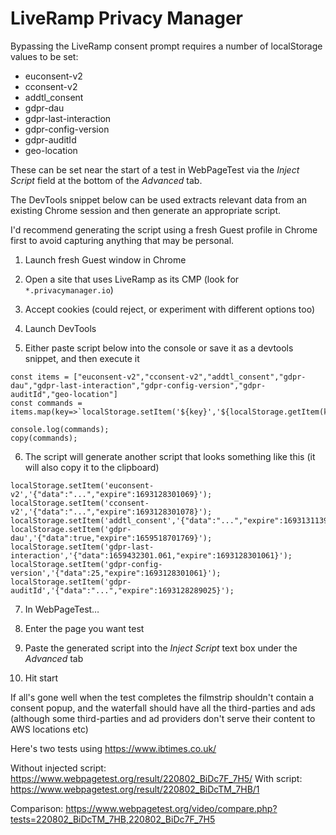 # LiveRamp Privacy Manager

Bypassing the LiveRamp consent prompt requires a number of localStorage values to be set:

- euconsent-v2
- cconsent-v2
- addtl_consent
- gdpr-dau
- gdpr-last-interaction
- gdpr-config-version
- gdpr-auditId
- geo-location

These can be set near the start of a test in WebPageTest via the _Inject Script_ field at the bottom of the _Advanced_ tab.

The DevTools snippet below can be used extracts relevant data from an existing Chrome session and then generate an appropriate script.

I'd recommend generating the script using a fresh Guest profile in Chrome first to avoid capturing anything that may be personal.

1. Launch fresh Guest window in Chrome

2. Open a site that uses LiveRamp as its CMP (look for `*.privacymanager.io`)

3. Accept cookies (could reject, or experiment with different options too)

4. Launch DevTools

5. Either paste script below into the console or save it as a devtools snippet, and then execute it

```
const items = ["euconsent-v2","cconsent-v2","addtl_consent","gdpr-dau","gdpr-last-interaction","gdpr-config-version","gdpr-auditId","geo-location"]
const commands = items.map(key=>`localStorage.setItem('${key}','${localStorage.getItem(key)}');`).join('\n');

console.log(commands);
copy(commands);
```

6. The script will generate another script that looks something like this (it will also copy it to the clipboard)

```
localStorage.setItem('euconsent-v2','{"data":"...","expire":1693128301069}');
localStorage.setItem('cconsent-v2','{"data":"...","expire":1693128301078}');
localStorage.setItem('addtl_consent','{"data":"...","expire":1693131139654}');
localStorage.setItem('gdpr-dau','{"data":true,"expire":1659518701769}');
localStorage.setItem('gdpr-last-interaction','{"data":1659432301.061,"expire":1693128301061}');
localStorage.setItem('gdpr-config-version','{"data":25,"expire":1693128301061}');
localStorage.setItem('gdpr-auditId','{"data":"...","expire":1693128289025}');
```

7. In WebPageTest…

8. Enter the page you want test

9. Paste the generated script into the _Inject Script_ text box under the _Advanced_ tab

8. Hit start

If all's gone well when the test completes the filmstrip shouldn't contain a consent popup, and the waterfall should have all the third-parties and ads (although some third-parties and ad providers don't serve their content to AWS locations etc)

Here's two tests using https://www.ibtimes.co.uk/  

Without injected script: https://www.webpagetest.org/result/220802_BiDc7F_7H5/
With script: https://www.webpagetest.org/result/220802_BiDcTM_7HB/1

Comparison: https://www.webpagetest.org/video/compare.php?tests=220802_BiDcTM_7HB,220802_BiDc7F_7H5
